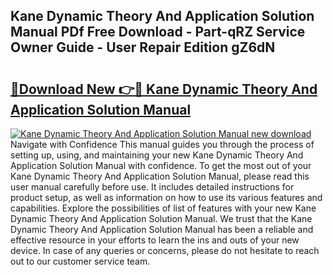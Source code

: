 ## Kane Dynamic Theory And Application Solution Manual PDf Free Download - Part-qRZ Service Owner Guide - User Repair Edition gZ6dN

# <h2><a href="http://bc53003.oget.top/?id=Kane+Dynamic+Theory+And+Application+Solution+Manual">🔗Download New 👉🔴 Kane Dynamic Theory And Application Solution Manual</a></h2>

[![Kane Dynamic Theory And Application Solution Manual new download](https://i.imgur.com/5g1atiW.png)](http://bc53003.oget.top/?id=Kane+Dynamic+Theory+And+Application+Solution+Manual)
Navigate with Confidence This manual guides you through the process of setting up, using, and maintaining your new Kane Dynamic Theory And Application Solution Manual with confidence. To get the most out of your Kane Dynamic Theory And Application Solution Manual, please read this user manual carefully before use. It includes detailed instructions for product setup, as well as information on how to use its various features and capabilities. Explore the possibilities of list of features with your new Kane Dynamic Theory And Application Solution Manual. We trust that the Kane Dynamic Theory And Application Solution Manual has been a reliable and effective resource in your efforts to learn the ins and outs of your new device. In case of any queries or concerns, please do not hesitate to reach out to our customer service team.
